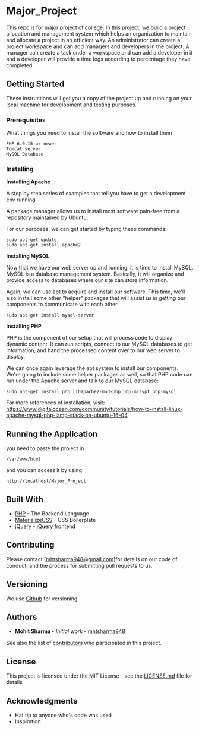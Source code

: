 # Major_Project
This repo is for major project of college. In this project, we build a project allocation and management system which helps an organization to maintain and allocate a project in an efficient way. An administrator can create a project workspace and can add managers and developers in the project. A manager can create a task under a workspace and can add a developer in it and a developer will provide a time logs according to percentage they have completed.

## Getting Started

These instructions will get you a copy of the project up and running on your local machine for development and testing purposes.

### Prerequisites

What things you need to install the software and how to install them

```
PHP 6.0.15 or newer
Tomcat server
MySQL Database
```

### Installing 

**Installing Apache**

A step by step series of examples that tell you have to get a development env running

 A package manager allows us to install most software pain-free from a repository maintained by Ubuntu. 

 For our purposes, we can get started by typing these commands:

```
sudo apt-get update
sudo apt-get install apache2
```
**Installing MySQL**

Now that we have our web server up and running, it is time to install MySQL. MySQL is a database management system. Basically, it will organize and provide access to databases where our site can store information.

Again, we can use apt to acquire and install our software. This time, we'll also install some other "helper" packages that will assist us in getting our components to communicate with each other:

```
sudo apt-get install mysql-server
```
**Installing PHP**

PHP is the component of our setup that will process code to display dynamic content. It can run scripts, connect to our MySQL databases to get information, and hand the processed content over to our web server to display.

We can once again leverage the apt system to install our components. We're going to include some helper packages as well, so that PHP code can run under the Apache server and talk to our MySQL database:
```
sudo apt-get install php libapache2-mod-php php-mcrypt php-mysql
```

For more references of installation, visit: https://www.digitalocean.com/community/tutorials/how-to-install-linux-apache-mysql-php-lamp-stack-on-ubuntu-16-04
## Running the Application

you need to paste the project in
```
/var/www/html
```
and you can access it by using
```
http://localhost/Major_Project
```
## Built With

* [PHP](http://php.net/docs.php) - The Backend Language
* [MaterializeCSS](http://materializecss.com/) - CSS Boilerplate
* [jQuery](https://api.jquery.com/) - jQuery frontend

## Contributing

Please contact [mhtsharma948@gmail.com]for details on our code of conduct, and the process for submitting pull requests to us.

## Versioning

We use [Github](https://github.com) for versioning.

## Authors

* **Mohit Sharma** - *Initial work* - [mhtsharma948](https://github.com/mhtsharma948)

See also the list of [contributors](https://github.com/your/project/contributors) who participated in this project.

## License

This project is licensed under the MIT License - see the [LICENSE.md](LICENSE.md) file for details

## Acknowledgments

* Hat tip to anyone who's code was used
* Inspiration
